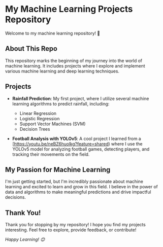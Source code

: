 # My Machine Learning Projects Repository

Welcome to my machine learning repository! 🚀

## About This Repo

This repository marks the beginning of my journey into the world of machine learning. It includes projects where I explore and implement various machine learning and deep learning techniques.

## Projects

- **Rainfall Prediction**: My first project, where I utilize several machine learning algorithms to predict rainfall, including:
  - Linear Regression
  - Logistic Regression
  - Support Vector Machines (SVM)
  - Decision Trees

- **Football Analysis with YOLOv5**: A cool project I learned from a [https://youtu.be/neBZ6huolkg?feature=shared) where I use the YOLOv5 model for analyzing football games, detecting players, and tracking their movements on the field.

## My Passion for Machine Learning

I'm just getting started, but I'm incredibly passionate about machine learning and excited to learn and grow in this field. I believe in the power of data and algorithms to make meaningful predictions and drive impactful decisions.

## Thank You!

Thank you for stopping by my repository! I hope you find my projects interesting. Feel free to explore, provide feedback, or contribute!

_Happy Learning! 😊_
